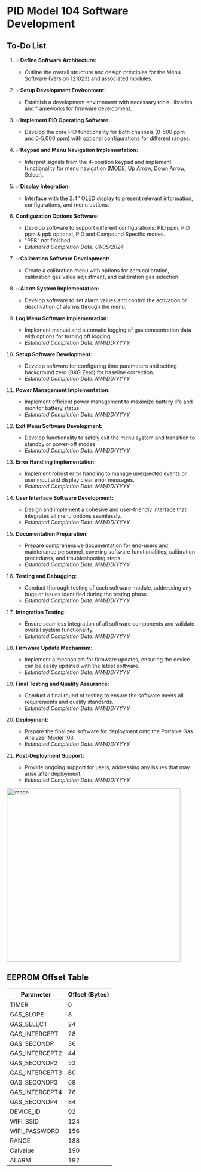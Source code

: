 # PID Model 104 Software Development

## To-Do List

1. ✅**Define Software Architecture:**
   - Outline the overall structure and design principles for the Menu Software (Version 121023) and associated modules.

2. ✅**Setup Development Environment:**
   - Establish a development environment with necessary tools, libraries, and frameworks for firmware development.

3. ✅**Implement PID Operating Software:**
   - Develop the core PID functionality for both channels (0-500 ppm and 0-5,000 ppm) with optional configurations for different ranges.

4. ✅**Keypad and Menu Navigation Implementation:**
   - Interpret signals from the 4-position keypad and implement functionality for menu navigation (MODE, Up Arrow, Down Arrow, Select).

5. ✅**Display Integration:**
   - Interface with the 2.4” OLED display to present relevant information, configurations, and menu options.

6. **Configuration Options Software:**
   - Develop software to support different configurations: PID ppm, PID ppm & ppb optional, PID and Compound Specific modes.
   - "PPB" not finished
   - *Estimated Completion Date: 01/05/2024*

7. ✅**Calibration Software Development:**
   - Create a calibration menu with options for zero calibration, calibration gas value adjustment, and calibration gas selection.

8. ✅**Alarm System Implementation:**
   - Develop software to set alarm values and control the activation or deactivation of alarms through the menu.

9. **Log Menu Software Implementation:**
   - Implement manual and automatic logging of gas concentration data with options for turning off logging.
   - *Estimated Completion Date: MM/DD/YYYY*

10. **Setup Software Development:**
    - Develop software for configuring time parameters and setting background zero (BKG Zero) for baseline correction.
    - *Estimated Completion Date: MM/DD/YYYY*

11. **Power Management Implementation:**
    - Implement efficient power management to maximize battery life and monitor battery status.
    - *Estimated Completion Date: MM/DD/YYYY*

12. **Exit Menu Software Development:**
    - Develop functionality to safely exit the menu system and transition to standby or power-off modes.
    - *Estimated Completion Date: MM/DD/YYYY*

13. **Error Handling Implementation:**
    - Implement robust error handling to manage unexpected events or user input and display clear error messages.
    - *Estimated Completion Date: MM/DD/YYYY*

14. **User Interface Software Development:**
    - Design and implement a cohesive and user-friendly interface that integrates all menu options seamlessly.
    - *Estimated Completion Date: MM/DD/YYYY*

15. **Documentation Preparation:**
    - Prepare comprehensive documentation for end-users and maintenance personnel, covering software functionalities, calibration procedures, and troubleshooting steps.
    - *Estimated Completion Date: MM/DD/YYYY*

16. **Testing and Debugging:**
    - Conduct thorough testing of each software module, addressing any bugs or issues identified during the testing phase.
    - *Estimated Completion Date: MM/DD/YYYY*

17. **Integration Testing:**
    - Ensure seamless integration of all software components and validate overall system functionality.
    - *Estimated Completion Date: MM/DD/YYYY*

18. **Firmware Update Mechanism:**
    - Implement a mechanism for firmware updates, ensuring the device can be easily updated with the latest software.
    - *Estimated Completion Date: MM/DD/YYYY*

19. **Final Testing and Quality Assurance:**
    - Conduct a final round of testing to ensure the software meets all requirements and quality standards.
    - *Estimated Completion Date: MM/DD/YYYY*

20. **Deployment:**
    - Prepare the finalized software for deployment onto the Portable Gas Analyzer Model 103.
    - *Estimated Completion Date: MM/DD/YYYY*

21. **Post-Deployment Support:**
    - Provide ongoing support for users, addressing any issues that may arise after deployment.
    - *Estimated Completion Date: MM/DD/YYYY*
   
<img width="464" alt="image" src="https://github.com/PID-Analyzers-Software/Model103/assets/26637782/2690395b-ba03-4f5b-90ce-0bf5832a8b1d">


## EEPROM Offset Table
| Parameter           | Offset (Bytes) |
|---------------------|----------------|
| TIMER               | 0              |
| GAS_SLOPE           | 8              |
| GAS_SELECT          | 24             |
| GAS_INTERCEPT       | 28             |
| GAS_SECONDP         | 36             |
| GAS_INTERCEPT2      | 44             |
| GAS_SECONDP2        | 52             |
| GAS_INTERCEPT3      | 60             |
| GAS_SECONDP3        | 68             |
| GAS_INTERCEPT4      | 76             |
| GAS_SECONDP4        | 84             |
| DEVICE_ID           | 92             |
| WIFI_SSID           | 124            |
| WIFI_PASSWORD       | 156            |
| RANGE               | 188            |
| Calvalue            | 190            |
| ALARM               | 192            |

